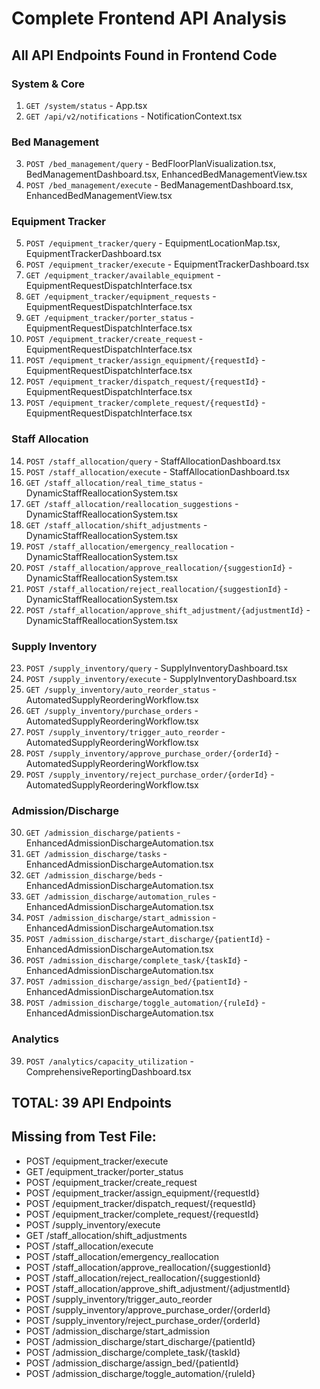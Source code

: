# Complete Frontend API Analysis

## All API Endpoints Found in Frontend Code

### System & Core
1. `GET /system/status` - App.tsx
2. `GET /api/v2/notifications` - NotificationContext.tsx

### Bed Management
3. `POST /bed_management/query` - BedFloorPlanVisualization.tsx, BedManagementDashboard.tsx, EnhancedBedManagementView.tsx
4. `POST /bed_management/execute` - BedManagementDashboard.tsx, EnhancedBedManagementView.tsx

### Equipment Tracker
5. `POST /equipment_tracker/query` - EquipmentLocationMap.tsx, EquipmentTrackerDashboard.tsx
6. `POST /equipment_tracker/execute` - EquipmentTrackerDashboard.tsx
7. `GET /equipment_tracker/available_equipment` - EquipmentRequestDispatchInterface.tsx
8. `GET /equipment_tracker/equipment_requests` - EquipmentRequestDispatchInterface.tsx
9. `GET /equipment_tracker/porter_status` - EquipmentRequestDispatchInterface.tsx
10. `POST /equipment_tracker/create_request` - EquipmentRequestDispatchInterface.tsx
11. `POST /equipment_tracker/assign_equipment/{requestId}` - EquipmentRequestDispatchInterface.tsx
12. `POST /equipment_tracker/dispatch_request/{requestId}` - EquipmentRequestDispatchInterface.tsx
13. `POST /equipment_tracker/complete_request/{requestId}` - EquipmentRequestDispatchInterface.tsx

### Staff Allocation
14. `POST /staff_allocation/query` - StaffAllocationDashboard.tsx
15. `POST /staff_allocation/execute` - StaffAllocationDashboard.tsx
16. `GET /staff_allocation/real_time_status` - DynamicStaffReallocationSystem.tsx
17. `GET /staff_allocation/reallocation_suggestions` - DynamicStaffReallocationSystem.tsx
18. `GET /staff_allocation/shift_adjustments` - DynamicStaffReallocationSystem.tsx
19. `POST /staff_allocation/emergency_reallocation` - DynamicStaffReallocationSystem.tsx
20. `POST /staff_allocation/approve_reallocation/{suggestionId}` - DynamicStaffReallocationSystem.tsx
21. `POST /staff_allocation/reject_reallocation/{suggestionId}` - DynamicStaffReallocationSystem.tsx
22. `POST /staff_allocation/approve_shift_adjustment/{adjustmentId}` - DynamicStaffReallocationSystem.tsx

### Supply Inventory
23. `POST /supply_inventory/query` - SupplyInventoryDashboard.tsx
24. `POST /supply_inventory/execute` - SupplyInventoryDashboard.tsx
25. `GET /supply_inventory/auto_reorder_status` - AutomatedSupplyReorderingWorkflow.tsx
26. `GET /supply_inventory/purchase_orders` - AutomatedSupplyReorderingWorkflow.tsx
27. `POST /supply_inventory/trigger_auto_reorder` - AutomatedSupplyReorderingWorkflow.tsx
28. `POST /supply_inventory/approve_purchase_order/{orderId}` - AutomatedSupplyReorderingWorkflow.tsx
29. `POST /supply_inventory/reject_purchase_order/{orderId}` - AutomatedSupplyReorderingWorkflow.tsx

### Admission/Discharge
30. `GET /admission_discharge/patients` - EnhancedAdmissionDischargeAutomation.tsx
31. `GET /admission_discharge/tasks` - EnhancedAdmissionDischargeAutomation.tsx
32. `GET /admission_discharge/beds` - EnhancedAdmissionDischargeAutomation.tsx
33. `GET /admission_discharge/automation_rules` - EnhancedAdmissionDischargeAutomation.tsx
34. `POST /admission_discharge/start_admission` - EnhancedAdmissionDischargeAutomation.tsx
35. `POST /admission_discharge/start_discharge/{patientId}` - EnhancedAdmissionDischargeAutomation.tsx
36. `POST /admission_discharge/complete_task/{taskId}` - EnhancedAdmissionDischargeAutomation.tsx
37. `POST /admission_discharge/assign_bed/{patientId}` - EnhancedAdmissionDischargeAutomation.tsx
38. `POST /admission_discharge/toggle_automation/{ruleId}` - EnhancedAdmissionDischargeAutomation.tsx

### Analytics
39. `POST /analytics/capacity_utilization` - ComprehensiveReportingDashboard.tsx

## TOTAL: 39 API Endpoints

## Missing from Test File:
- POST /equipment_tracker/execute
- GET /equipment_tracker/porter_status  
- POST /equipment_tracker/create_request
- POST /equipment_tracker/assign_equipment/{requestId}
- POST /equipment_tracker/dispatch_request/{requestId}
- POST /equipment_tracker/complete_request/{requestId}
- POST /supply_inventory/execute
- GET /staff_allocation/shift_adjustments
- POST /staff_allocation/execute
- POST /staff_allocation/emergency_reallocation
- POST /staff_allocation/approve_reallocation/{suggestionId}
- POST /staff_allocation/reject_reallocation/{suggestionId}
- POST /staff_allocation/approve_shift_adjustment/{adjustmentId}
- POST /supply_inventory/trigger_auto_reorder
- POST /supply_inventory/approve_purchase_order/{orderId}
- POST /supply_inventory/reject_purchase_order/{orderId}
- POST /admission_discharge/start_admission
- POST /admission_discharge/start_discharge/{patientId}
- POST /admission_discharge/complete_task/{taskId}
- POST /admission_discharge/assign_bed/{patientId}
- POST /admission_discharge/toggle_automation/{ruleId}
